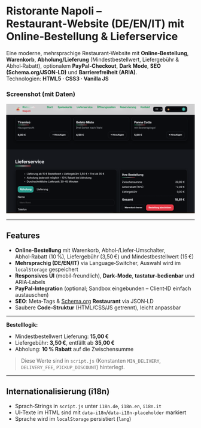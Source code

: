 # Ristorante Napoli – Restaurant‑Website (DE/EN/IT) mit Online‑Bestellung & Lieferservice

Eine moderne, mehrsprachige Restaurant‑Website mit **Online‑Bestellung**, **Warenkorb**, **Abholung/Lieferung** (Mindestbestellwert, Liefergebühr & Abhol‑Rabatt), optionalem **PayPal‑Checkout**, **Dark Mode**, **SEO (Schema.org/JSON‑LD)** und **Barrierefreiheit (ARIA)**.  
Technologien: **HTML5 · CSS3 · Vanilla JS**

### Screenshot (mit Daten)
![Screenshot mit Daten](preview.png)

---

## Features
- **Online‑Bestellung** mit Warenkorb, Abhol‑/Liefer‑Umschalter, Abhol‑Rabatt (10 %), Liefergebühr (3,50 €) und Mindestbestellwert (15 €)
- **Mehrsprachig (DE/EN/IT)** via Language‑Switcher, Auswahl wird im `localStorage` gespeichert
- **Responsives UI** (mobil‑freundlich), **Dark‑Mode**, **tastatur‑bedienbar** und ARIA‑Labels
- **PayPal‑Integration** (optional; Sandbox eingebunden – Client‑ID einfach austauschen)
- **SEO**: Meta‑Tags & [Schema.org](https://schema.org) **Restaurant** via JSON‑LD
- Saubere **Code‑Struktur** (HTML/CSS/JS getrennt), leicht anpassbar

---

**Bestelllogik:**  
- Mindestbestellwert Lieferung: **15,00 €**  
- Liefergebühr: **3,50 €**, entfällt ab **35,00 €**  
- Abholung: **10 % Rabatt** auf die Zwischensumme

> Diese Werte sind in `script.js` (Konstanten `MIN_DELIVERY`, `DELIVERY_FEE`, `PICKUP_DISCOUNT`) hinterlegt.

---

## Internationalisierung (i18n)
- Sprach‑Strings in `script.js` unter `i18n.de`, `i18n.en`, `i18n.it`
- UI‑Texte im HTML sind mit `data-i18n`/`data-i18n-placeholder` markiert
- Sprache wird im `localStorage` persistiert (`lang`)
